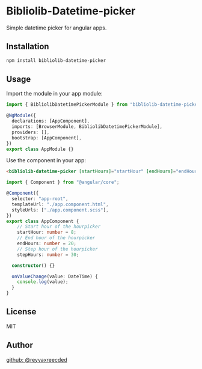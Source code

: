 # Bibliolib-Datetime-picker

Simple datetime picker for angular apps.

## Installation

```bash
npm install bibliolib-datetime-picker
```

## Usage

Import the module in your app module:

```typescript
import { BibliolibDatetimePickerModule } from "bibliolib-datetime-picker";

@NgModule({
  declarations: [AppComponent],
  imports: [BrowserModule, BibliolibDatetimePickerModule],
  providers: [],
  bootstrap: [AppComponent],
})
export class AppModule {}
```

Use the component in your app:

```html
<bibliolib-datetime-picker [startHours]="startHour" [endHours]="endHours" [stepHours]="stepHours" (dateChange)="onValueChange($event)"></bibliolib-datetime-picker>
```

```typescript
import { Component } from "@angular/core";

@Component({
  selector: "app-root",
  templateUrl: "./app.component.html",
  styleUrls: ["./app.component.scss"],
})
export class AppComponent {
    // Start hour of the hourpicker
    startHour: number = 8;
    // End hour of the hourpicker
    endHours: number = 20;
    // Step hour of the hourpicker
    stepHours: number = 30;

  constructor() {}

  onValueChange(value: DateTime) {
    console.log(value);
  }
}
```

## License

MIT

## Author

[github: @reyvaxreecded](https://github.com/reyvaxreecded)
